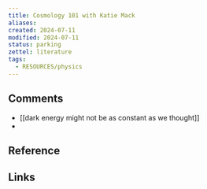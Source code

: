 ```yaml
---
title: Cosmology 101 with Katie Mack
aliases: 
created: 2024-07-11
modified: 2024-07-11
status: parking
zettel: literature
tags:
  - RESOURCES/physics
---
```

## Comments
- [[dark energy might not be as constant as we thought]]
- 

## Reference

## Links
